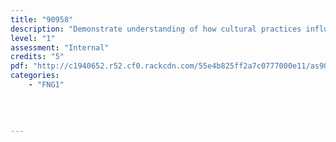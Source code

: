 ```yaml
---
title: "90958"
description: "Demonstrate understanding of how cultural practices influence eating patterns in New Zealand"
level: "1"
assessment: "Internal"
credits: "5"
pdf: "http://c1940652.r52.cf0.rackcdn.com/55e4b825ff2a7c0777000e11/as90958.pdf"
categories:
    - "FNG1"
    
    
    
    
---
```

